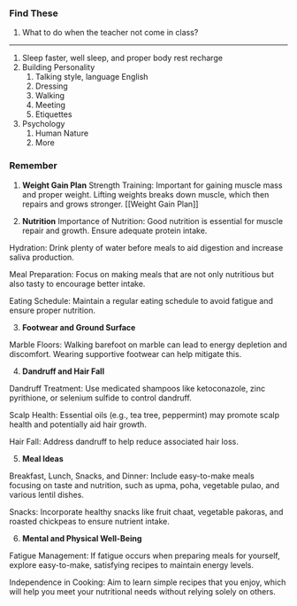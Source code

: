 ### Find These

1. What to do when the teacher not come in class?
---
1. Sleep faster, well sleep, and proper body rest recharge 
2. Building Personality
	1. Talking style, language English 
	2. Dressing
	3. Walking
	4. Meeting
	5. Etiquettes 
3. Psychology
	1. Human Nature 
	2. More

### Remember 

1. **Weight Gain Plan**
Strength Training: Important for gaining muscle mass and proper weight. Lifting weights breaks down muscle, which then repairs and grows stronger.
[[Weight Gain Plan]]

2. **Nutrition**
Importance of Nutrition: Good nutrition is essential for muscle repair and growth. Ensure adequate protein intake.

Hydration: Drink plenty of water before meals to aid digestion and increase saliva production.

Meal Preparation: Focus on making meals that are not only nutritious but also tasty to encourage better intake.

Eating Schedule: Maintain a regular eating schedule to avoid fatigue and ensure proper nutrition.


3. **Footwear and Ground Surface**

Marble Floors: Walking barefoot on marble can lead to energy depletion and discomfort. Wearing supportive footwear can help mitigate this.


4. **Dandruff and Hair Fall**

Dandruff Treatment: Use medicated shampoos like ketoconazole, zinc pyrithione, or selenium sulfide to control dandruff.

Scalp Health: Essential oils (e.g., tea tree, peppermint) may promote scalp health and potentially aid hair growth.

Hair Fall: Address dandruff to help reduce associated hair loss.


5. **Meal Ideas**

Breakfast, Lunch, Snacks, and Dinner: Include easy-to-make meals focusing on taste and nutrition, such as upma, poha, vegetable pulao, and various lentil dishes.

Snacks: Incorporate healthy snacks like fruit chaat, vegetable pakoras, and roasted chickpeas to ensure nutrient intake.


6. **Mental and Physical Well-Being**

Fatigue Management: If fatigue occurs when preparing meals for yourself, explore easy-to-make, satisfying recipes to maintain energy levels.

Independence in Cooking: Aim to learn simple recipes that you enjoy, which will help you meet your nutritional needs without relying solely on others.

